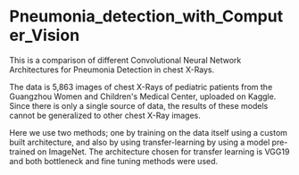 # Pneumonia_detection_with_Computer_Vision

This is a comparison of different Convolutional Neural Network Architectures for Pneumonia Detection in chest X-Rays.

The data is 5,863 images of chest X-Rays of pediatric patients from the Guangzhou Women and Children's Medical Center, uploaded on Kaggle.
Since there is only a single source of data, the results of these models cannot be generalized to other chest X-Ray images.

Here we use two methods; one by training on the data itself using a custom built architecture, and also by using transfer-learning by using a model pre-trained on ImageNet.
The architecture chosen for transfer learning is VGG19 and both bottleneck and fine tuning methods were used.
